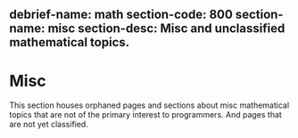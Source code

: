 debrief-name: math
section-code: 800
section-name: misc
section-desc: Misc and unclassified mathematical topics. 
---
# Misc

This section houses orphaned pages and sections about misc mathematical topics that are not of the primary interest to programmers. And pages that are not yet classified.
